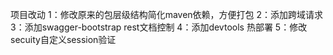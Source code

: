 项目改动
1：修改原来的包层级结构简化maven依赖，方便打包
2：添加跨域请求
3：添加swagger-bootstrap rest文档控制
4：添加devtools 热部署
5：修改secuity自定义session验证
